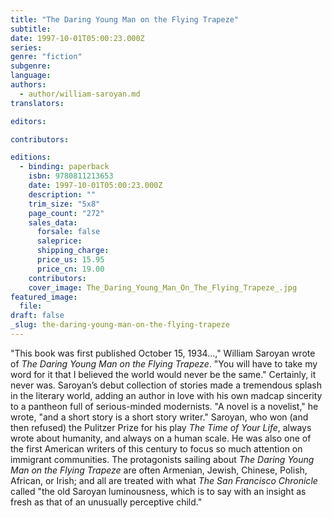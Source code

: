 ```yaml
---
title: "The Daring Young Man on the Flying Trapeze"
subtitle:
date: 1997-10-01T05:00:23.000Z
series:
genre: "fiction"
subgenre:
language:
authors:
  - author/william-saroyan.md
translators:

editors:

contributors:

editions:
  - binding: paperback
    isbn: 9780811213653
    date: 1997-10-01T05:00:23.000Z
    description: ""
    trim_size: "5x8"
    page_count: "272"
    sales_data:
      forsale: false
      saleprice:
      shipping_charge:
      price_us: 15.95
      price_cn: 19.00
    contributors:
    cover_image: The_Daring_Young_Man_On_The_Flying_Trapeze_.jpg
featured_image:
  file:
draft: false
_slug: the-daring-young-man-on-the-flying-trapeze
---
```


"This book was first published October 15, 1934...," William Saroyan wrote of _The Daring Young Man on the Flying Trapeze_. "You will have to take my word for it that I believed the world would never be the same." Certainly, it never was. Saroyan’s debut collection of stories made a tremendous splash in the literary world, adding an author in love with his own madcap sincerity to a pantheon full of serious-minded modernists. "A novel is a novelist," he wrote, "and a short story is a short story writer." Saroyan, who won (and then refused) the Pulitzer Prize for his play _The Time of Your Life_, always wrote about humanity, and always on a human scale. He was also one of the first American writers of this century to focus so much attention on immigrant communities. The protagonists sailing about _The Daring Young Man on the Flying Trapeze_ are often Armenian, Jewish, Chinese, Polish, African, or Irish; and all are treated with what _The San Francisco Chronicle_ called "the old Saroyan luminousness, which is to say with an insight as fresh as that of an unusually perceptive child."

